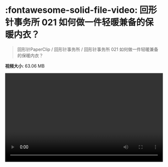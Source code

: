 # :fontawesome-solid-file-video: 回形针事务所 021 如何做一件轻暖兼备的保暖内衣？

> 回形针PaperClip / 回形针事务所 / 回形针事务所 021 如何做一件轻暖兼备的保暖内衣？

**视频大小**: 63.06 MB

<video id="V-56a30e22b0b8758c7d88154fb8b6abc4" width="512" height="288" preload="none" playsinline webkit-playsinline></video>